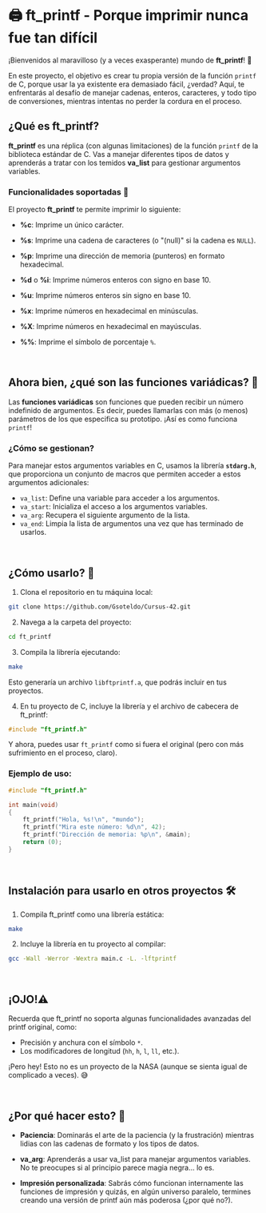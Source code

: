 # 🖨️ ft_printf - Porque imprimir nunca fue tan difícil

¡Bienvenidos al maravilloso (y a veces exasperante) mundo de **ft_printf**! 🎉

En este proyecto, el objetivo es crear tu propia versión de la función `printf` de C, porque usar la ya existente era demasiado fácil, ¿verdad? Aquí, te enfrentarás al desafío de manejar cadenas, enteros, caracteres, y todo tipo de conversiones, mientras intentas no perder la cordura en el proceso.

## ¿Qué es ft_printf?

**ft_printf** es una réplica (con algunas limitaciones) de la función `printf` de la biblioteca estándar de C. Vas a manejar diferentes tipos de datos y aprenderás a tratar con los temidos **va_list** para gestionar argumentos variables.

### Funcionalidades soportadas 🎯

El proyecto **ft_printf** te permite imprimir lo siguiente:

- **%c**: Imprime un único carácter.
- **%s**: Imprime una cadena de caracteres (o "(null)" si la cadena es `NULL`).
- **%p**: Imprime una dirección de memoria (punteros) en formato hexadecimal.
- **%d** o **%i**: Imprime números enteros con signo en base 10.
- **%u**: Imprime números enteros sin signo en base 10.
- **%x**: Imprime números en hexadecimal en minúsculas.
- **%X**: Imprime números en hexadecimal en mayúsculas.
- **%%**: Imprime el símbolo de porcentaje `%`.

  <br>

## Ahora bien, ¿qué son las funciones variádicas? 🤔

Las **funciones variádicas** son funciones que pueden recibir un número indefinido de argumentos. Es decir, puedes llamarlas con más (o menos) parámetros de los que especifica su prototipo. ¡Así es como funciona `printf`!

### ¿Cómo se gestionan?

Para manejar estos argumentos variables en C, usamos la librería **`stdarg.h`**, que proporciona un conjunto de macros que permiten acceder a estos argumentos adicionales:

- `va_list`: Define una variable para acceder a los argumentos.
- `va_start`: Inicializa el acceso a los argumentos variables.
- `va_arg`: Recupera el siguiente argumento de la lista.
- `va_end`: Limpia la lista de argumentos una vez que has terminado de usarlos.

<br>

## ¿Cómo usarlo? 🚀

1. Clona el repositorio en tu máquina local:

```bash
git clone https://github.com/Gsoteldo/Cursus-42.git
```
2. Navega a la carpeta del proyecto:
```bash
cd ft_printf
```

3. Compila la librería ejecutando:

```bash
make
```
Esto generaría un archivo `libftprintf.a`, que podrás incluir en tus proyectos.

4. En tu proyecto de C, incluye la librería y el archivo de cabecera de ft_printf:

```C
#include "ft_printf.h"
```
Y ahora, puedes usar `ft_printf` como si fuera el original (pero con más sufrimiento en el proceso, claro).

### Ejemplo de uso:

```C
#include "ft_printf.h"

int main(void)
{
    ft_printf("Hola, %s!\n", "mundo");
    ft_printf("Mira este número: %d\n", 42);
    ft_printf("Dirección de memoria: %p\n", &main);
    return (0);
}
```
<br>

## Instalación para usarlo en otros proyectos 🛠️

1. Compila ft_printf como una librería estática:

```bash
make
```

2. Incluye la librería en tu proyecto al compilar:

```bash
gcc -Wall -Werror -Wextra main.c -L. -lftprintf
```

<br>

## ¡OJO!⚠️

Recuerda que ft_printf no soporta algunas funcionalidades avanzadas del printf original, como:

- Precisión y anchura con el símbolo `*`.
- Los modificadores de longitud (`hh`, `h`, `l`, `ll`, etc.).

¡Pero hey! Esto no es un proyecto de la NASA (aunque se sienta igual de complicado a veces). 😅

<br>

## ¿Por qué hacer esto? 🤔

- **Paciencia**: Dominarás el arte de la paciencia (y la frustración) mientras lidias con las cadenas de formato y los tipos de datos.

- **va_arg**: Aprenderás a usar va_list para manejar argumentos variables. No te preocupes si al principio parece magia negra... lo es.

- **Impresión personalizada**: Sabrás cómo funcionan internamente las funciones de impresión y quizás, en algún universo paralelo, termines creando una versión de printf aún más poderosa (¿por qué no?).


